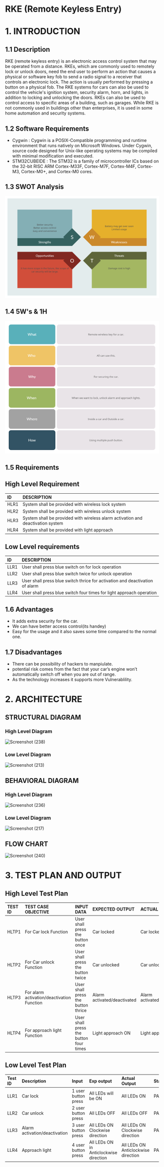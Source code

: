 # RKE (Remote Keyless Entry)

# 1. INTRODUCTION 

## 1.1 Description 

RKE (remote keyless entry) is an electronic access control system that may be operated from a distance. RKEs, which are commonly used to remotely lock or unlock doors, need the end user to perform an action that causes a physical or software key fob to send a radio signal to a receiver that controls an electronic lock. The action is usually performed by pressing a button on a physical fob. The RKE systems for cars can also be used to control the vehicle's ignition system, security alarm, horn, and lights, in addition to locking and unlocking the doors. RKEs can also be used to control access to specific areas of a building, such as garages. While RKE is not commonly used in buildings other than enterprises, it is used in some home automation and security systems.


## 1.2 Software Requirements

 * Cygwin : Cygwin is a POSIX-Compatible programming and runtime environment that runs natively on Microsoft Windows.
             Under Cygwin, source code designed for Unix-like operating systems may be compiled with minimal modification and executed.
 * STM32CUBEIDE : The STM32 is a family of microcontroller ICs based on the 32-bit RISC ARM Cortex-M33F, Cortex-M7F, Cortex-M4F, Cortex-M3, Cortex-M0+, and Cortex-M0 cores.
 
 
## 1.3 SWOT Analysis

![](https://github.com/AKIVISHNU473/M3_Grup40/blob/main/1_RKE/6_ImagesAndVideos/1SW.jpg)

## 1.4 5W's & 1H

![](https://github.com/AKIVISHNU473/M3_Grup40/blob/main/1_RKE/6_ImagesAndVideos/5W.jpg)


## 1.5 Requirements
## High Level Requirement

|ID  |DESCRIPTION                          |
|:---|:------------------------------------|
|HLR1|System shall be provided with wireless lock system | 
|HLR2|System shall be provided with wireless unlock system | 
|HLR3|System shall be provided with wireless alarm activation and deactivation system |
|HLR4|System shall be provided with light approach |


## Low  Level requirements 
|ID  |DESCRIPTION                                                                                      | 
|:---|:------------------------------------------------------------------------------------------------|
|LLR1|User shall press blue switch on for lock operation|
|LLR2|User shall press blue switch twice for unlock operation|
|LLR3|User shall press blue switch thrice for activation and deactivation of alarm |
|LLR4|User shall press blue switch four times for light approach operation |


## 1.6 Advantages

* It adds extra security for the car.
* We can have better access control(its handey)
* Easy for the usage and it also saves some time compared to the normal one.
    
## 1.7 Disadvantages

* There can be possibility of hackers to manpiulate.
* potential risk comes from the fact that your car’s engine won’t automatically switch off when you are out of range.
* As the technology increases it supports more Vulnerablility.

# 2. ARCHITECTURE

## STRUCTURAL DIAGRAM
### High Level Diagram
![Screenshot (238)](https://user-images.githubusercontent.com/98865009/157942705-bc551387-9b5c-4157-a9a7-5f9828b5ba7b.png)

### Low Level Diagram
![Screenshot (213)](https://user-images.githubusercontent.com/98865009/157795863-a1a36bb1-7ffc-4adb-92e0-691b0b2f5533.png)

## BEHAVIORAL DIAGRAM
### High Level Diagram
![Screenshot (236)](https://user-images.githubusercontent.com/98865009/157918005-8b0e6b78-c855-45fc-8ad5-ede5d197275a.png)

### Low Level Diagram
![Screenshot (217)](https://user-images.githubusercontent.com/98865009/157803936-650de818-f6e3-490b-af48-d713a87c073c.png)

## FLOW CHART

![Screenshot (240)](https://user-images.githubusercontent.com/98865009/157947576-47198e01-d3db-4c8e-9483-9198ef14c435.png)


# 3. TEST PLAN AND OUTPUT

## High Level Test Plan 

|TEST ID  |TEST CASE OBJECTIVE                       |    INPUT DATA                        |EXPECTED OUTPUT            |ACTUAL OUTPUT              |STATUS|
|:--------|:-----------------------------------------|:-------------------------------------|:--------------------------|:--------------------------|:-----|
|HLTP1    |For Car lock Function                     |User shall press the button once |Car locked            |Car locked              |PASS  |
|HLTP2    |For Car unlock Function                   |User shall press the button twice | Car unlocked          |Car unlocked          |PASS  |
|HLTP3     |For alarm activation/deactivation Function|User shall press the button thrice|Alarm activated/deactivated|Alarm activated/deactivated|PASS  |
|HLTP4     |For approach light Function               |User shall press the button four times|Light approach ON      |Light approach ON       |PASS  |


## Low Level Test Plan

|Test ID|	Description                 |Input	                         |Exp output                                                   |Actual Output                        |Status|
|:------|:----------------------------|:-------------------------------|:------------------------------------------------------------|:------------------------------------|:-----|
|LLR1	|Car lock  | 1 user button press |All LEDs will be ON  |All LEDs ON  |	PASS|
|LLR2  |Car unlock                   | 2 user button press  |All LEDs OFF|All LEDs OFF | PASS |
|LLR3	|Alarm activation/deactivation| 3 user button press|All LEDs ON Clockwise direction |All LEDs ON Clockwise direction |PASS|
|LLR4  |Approach light| 4 user button press|	All LEDs ON in Anticlockwise direction |All LEDs ON Anticlockwise direction | PASS |          


